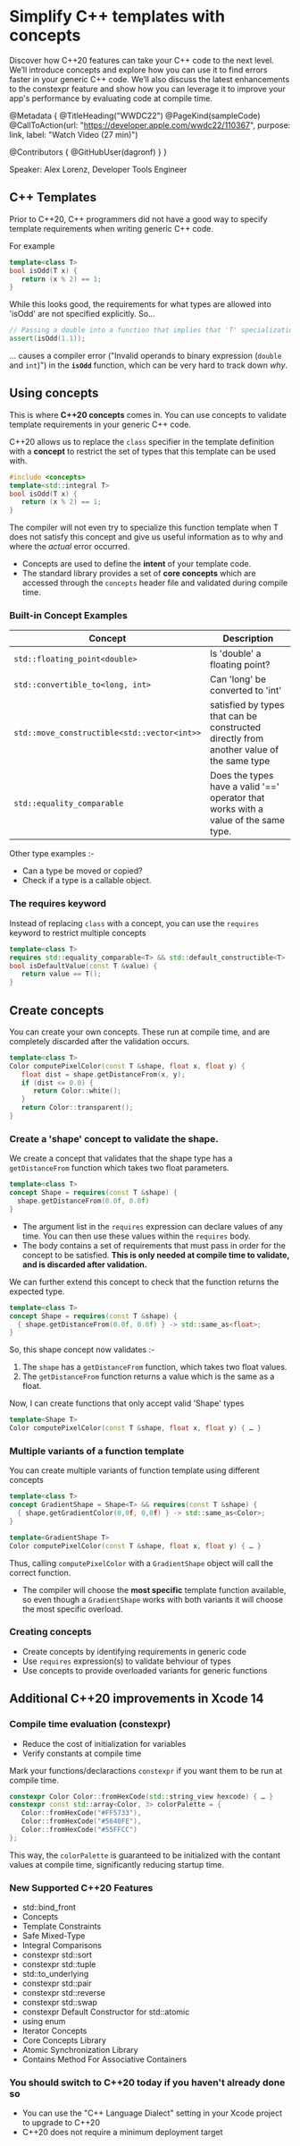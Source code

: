 # Simplify C++ templates with concepts

Discover how C++20 features can take your C++ code to the next level. We’ll introduce concepts and explore how you can use it to find errors faster in your generic C++ code. We’ll also discuss the latest enhancements to the constexpr feature and show how you can leverage it to improve your app's performance by evaluating code at compile time.

@Metadata {
   @TitleHeading("WWDC22")
   @PageKind(sampleCode)
   @CallToAction(url: "https://developer.apple.com/wwdc22/110367", purpose: link, label: "Watch Video (27 min)")

   @Contributors {
      @GitHubUser(dagronf)
   }
}



Speaker: Alex Lorenz, Developer Tools Engineer

## C++ Templates

Prior to C++20, C++ programmers did not have a good way to specify template requirements when writing generic C++ code.

For example

```cpp
template<class T>
bool isOdd(T x) {
   return (x % 2) == 1;
}
```

While this looks good, the requirements for what types are allowed into 'isOdd' are not specified explicitly. So...

```cpp
// Passing a double into a function that implies that 'T' specialization is an integer type
assert(isOdd(1.1));
```

... causes a compiler error ("Invalid operands to binary expression (`double` and `int`)") in the **`isOdd`** function, which can be very hard to track down _why_.

## Using concepts

This is where **C++20 concepts** comes in. You can use concepts to validate template requirements in your generic C++ code.

C++20 allows us to replace the `class` specifier in the template definition with a **concept** to restrict the set of types that this template can be used with.

```cpp
#include <concepts>
template<std::integral T>
bool isOdd(T x) {
   return (x % 2) == 1;
}
```

The compiler will not even try to specialize this function template when T does not satisfy this concept and give us useful information as to why and where the _actual_ error occurred.

* Concepts are used to define the **intent** of your template code.
* The standard library provides a set of **core concepts** which are accessed through the `concepts` header file and validated during compile time.

### Built-in Concept Examples

| Concept | Description |
|----|----|
| `std::floating_point<double>` | Is 'double' a floating point? |
| `std::convertible_to<long, int>` | Can 'long' be converted to 'int' |
| `std::move_constructible<std::vector<int>>` | satisfied by types that can be constructed directly from another value of the same type |
| `std::equality_comparable`| Does the types have a valid '==' operator that works with a value of the same type. |

Other type examples :-

* Can a type be moved or copied?
* Check if a type is a callable object.

### The requires keyword

Instead of replacing `class` with a concept, you can use the `requires` keyword to restrict multiple concepts

```cpp
template<class T>
requires std::equality_comparable<T> && std::default_constructible<T>
bool isDefaultValue(const T &value) {
   return value == T();
}
```

## Create concepts

You can create your own concepts. These run at compile time, and are completely discarded after the validation occurs.

```cpp
template<class T>
Color computePixelColor(const T &shape, float x, float y) {
   float dist = shape.getDistanceFrom(x, y);
   if (dist <= 0.0) {
      return Color::white();
   }
   return Color::transparent();
}
```

### Create a 'shape' concept to validate the shape.

We create a concept that validates that the shape type has a `getDistanceFrom` function which takes two float parameters.

```cpp
template<class T>
concept Shape = requires(const T &shape) {
  shape.getDistanceFrom(0.0f, 0.0f)
}
```

* The argument list in the `requires` expression can declare values of any time. You can then use these values within the `requires` body.
* The body contains a set of requirements that must pass in order for the concept to be satisfied. **This is only needed at compile time to validate, and is discarded after validation.**

We can further extend this concept to check that the function returns the expected type.

```cpp
template<class T>
concept Shape = requires(const T &shape) {
  { shape.getDistanceFrom(0.0f, 0.0f) } -> std::same_as<float>;
}
```

So, this shape concept now validates :-

1. The `shape` has a `getDistanceFrom` function, which takes two float values.
2. The `getDistanceFrom` function returns a value which is the same as a float.

Now, I can create functions that only accept valid 'Shape' types

```cpp
template<Shape T>
Color computePixelColor(const T &shape, float x, float y) { … }
```

### Multiple variants of a function template

You can create multiple variants of function template using different concepts

```cpp
template<class T>
concept GradientShape = Shape<T> && requires(const T &shape) {
  { shape,getGradientColor(0,0f, 0,0f) } -> std::same_as<Color>;
}

template<GradientShape T>
Color computePixelColor(const T &shape, float x, float y) { … }
```

Thus, calling `computePixelColor` with a `GradientShape` object will call the correct function.

* The compiler will choose the **most specific** template function available, so even though a `GradientShape` works with both variants it will choose the most specific overload.


### Creating concepts

* Create concepts by identifying requirements in generic code
* Use `requires` expression(s) to validate behviour of types
* Use concepts to provide overloaded variants for generic functions


## Additional C++20 improvements in Xcode 14

### Compile time evaluation (constexpr)

* Reduce the cost of initialization for variables
* Verify constants at compile time

Mark your functions/declaractions `constexpr` if you want them to be run at compile time.

```cpp
constexpr Color Color::fromHexCode(std::string_view hexcode) { … }
constexpr const std::array<Color, 3> colorPalette = {
   Color::fromHexCode("#FF5733"),
   Color::fromHexCode("#5640FE"),
   Color::fromHexCode("#55FFCC")
};
```

This way, the `colorPalette` is guaranteed to be initialized with the contant values at compile time, significantly reducing startup time.

### New Supported C++20 Features

* std::bind_front
* Concepts
* Template Constraints
* Safe Mixed-Type
* Integral Comparisons 
* constexpr std::sort
* constexpr std::tuple 
* std::to_underlying 
* constexpr std::pair
* constexpr std::reverse
* constexpr std::swap
* constexpr Default Constructor for std::atomic
* using enum 
* Iterator Concepts
* Core Concepts Library
* Atomic Synchronization Library
* Contains Method For Associative Containers

### You should switch to C++20 today if you haven't already done so

* You can use the "C++ Language Dialect" setting in your Xcode project to upgrade to C++20
* C++20 does not require a minimum deployment target
